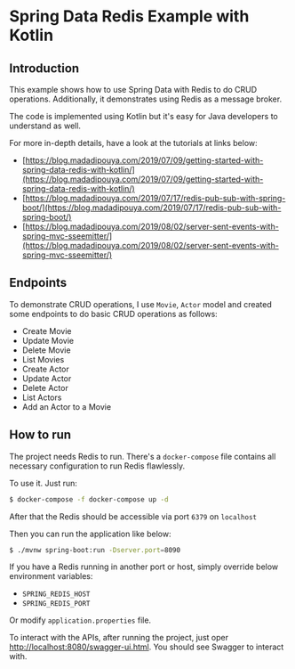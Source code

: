 # Spring Data Redis Example with Kotlin

## Introduction

This example shows how to use Spring Data with Redis to do CRUD operations. Additionally, it demonstrates using Redis as a message broker.

The code is implemented using Kotlin but it's easy for Java developers to understand as well.

For more in-depth details, have a look at the tutorials at links below:

- [https://blog.madadipouya.com/2019/07/09/getting-started-with-spring-data-redis-with-kotlin/](https://blog.madadipouya.com/2019/07/09/getting-started-with-spring-data-redis-with-kotlin/)
- [https://blog.madadipouya.com/2019/07/17/redis-pub-sub-with-spring-boot/](https://blog.madadipouya.com/2019/07/17/redis-pub-sub-with-spring-boot/)
- [https://blog.madadipouya.com/2019/08/02/server-sent-events-with-spring-mvc-sseemitter/](https://blog.madadipouya.com/2019/08/02/server-sent-events-with-spring-mvc-sseemitter/)

## Endpoints

To demonstrate CRUD operations, I use `Movie`, `Actor` model and created some endpoints to do basic CRUD operations as follows:

- Create Movie
- Update Movie
- Delete Movie
- List Movies
- Create Actor
- Update Actor
- Delete Actor
- List Actors
- Add an Actor to a Movie 
 
## How to run

The project needs Redis to run. There's a `docker-compose` file contains all necessary configuration to run Redis flawlessly.

To use it. Just run:

```bash
$ docker-compose -f docker-compose up -d
``` 

After that the Redis should be accessible via port `6379` on `localhost` 

Then you can run the application like below:

```bash
$ ./mvnw spring-boot:run -Dserver.port=8090
```

If you have a Redis running in another port or host, simply override below environment variables:

- `SPRING_REDIS_HOST`
- `SPRING_REDIS_PORT`

Or modify `application.properties` file.

To interact with the APIs, after running the project, just oper [http://localhost:8080/swagger-ui.html](http://localhost:8080/swagger-ui.html). You should see Swagger to interact with.
